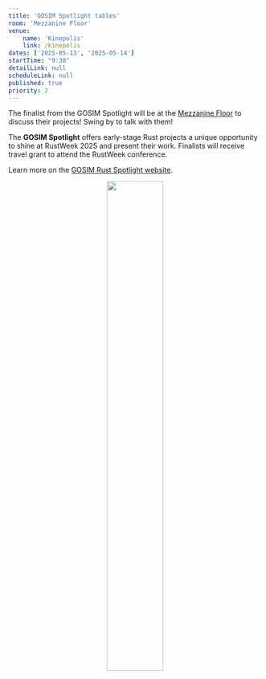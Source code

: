 ```yaml
---
title: 'GOSIM Spotlight tables'
room: 'Mezzanine Floor'
venue: 
    name: 'Kinepolis'
    link: /kinepolis
dates: ['2025-05-13', '2025-05-14']
startTime: "9:30"
detailLink: null
scheduleLink: null
published: true
priority: 2
---
```


The finalist from the GOSIM Spotlight will be at the [Mezzanine Floor](/kinepolis#mezzanine) to discuss their projects! Swing by to talk with them!

The **GOSIM Spotlight** offers early-stage Rust projects a unique opportunity to shine at RustWeek 2025 and present their work. Finalists will receive travel grant to attend the RustWeek conference.

Learn more on the [GOSIM Rust Spotlight website](https://spotlight.gosim.org/rust2025).

<div style="text-align: center;">
    <img
    style="width: 50%; max-width: 14rem"
    src="/images/sponsors/gosim-spotlight-badge.svg"
    />
</div>